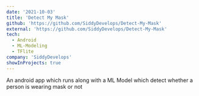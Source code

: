 ```yaml
---
date: '2021-10-03'
title: 'Detect My Mask'
github: 'https://github.com/SiddyDevelops/Detect-My-Mask'
external: 'https://github.com/SiddyDevelops/Detect-My-Mask'
tech:
  - Android
  - ML-Modeling
  - TFlite
company: 'SiddyDevelops'
showInProjects: true
---
```


An android app which runs along with a ML Model which detect whether a person is wearing mask or not
